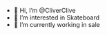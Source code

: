 - 👋 Hi, I’m @CliverClive
- 👀 I’m interested in Skateboard
- 🌱 I’m currently working in sale

<!---
CliverClive/CliverClive is a ✨ special ✨ repository because its `README.md` (this file) appears on your GitHub profile.
You can click the Preview link to take a look at your changes.
--->
